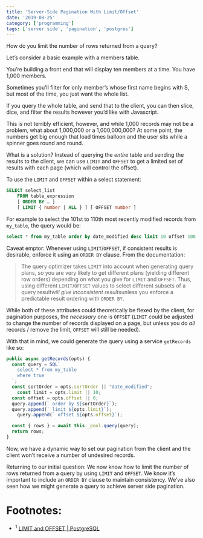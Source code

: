 ```yaml
---
title: 'Server-Side Pagination With Limit/Offset'
date: '2019-08-25'
category: ['programming']
tags: ['server side', 'pagination', 'postgres']
---
```


How do you limit the number of rows returned from a query?

Let’s consider a basic example with a members table.

You’re building a front end that will display ten members at a time. You have 1,000 members.

Sometimes you’ll filter for only member’s whose first name begins with S, but most of the time, you just want the whole list.

If you query the whole table, and send that to the client, you can then slice, dice, and filter the results however you’d like with Javascript.

This is not terribly efficient, however, and while 1,000 records may not be a problem, what about 1,000,000 or a 1,000,000,000? At some point, the numbers get big enough that load times balloon and the user sits while a spinner goes round and round.

What is a solution? Instead of querying the _entire_ table and sending the results to the client, we can use `LIMIT` and `OFFSET` to get a limited set of results with each page (which will control the offset).

To use the `LIMIT` and `OFFSET` within a select statement:

```sql
SELECT select_list
    FROM table_expression
    [ ORDER BY … ]
    [ LIMIT { number | ALL } ] [ OFFSET number ]
```

For example to select the 101st to 110th most recently modified records from `my_table`, the query would be:

```sql
select * from my_table order by date_modified desc limit 10 offset 100;
```

Caveat emptor: Whenever using `LIMIT`/`OFFSET`, if consistent results is desirable, enforce it using an `ORDER BY` clause. From the documentation:

> The query optimizer takes `LIMIT` into account when generating query plans, so you are very likely to get different plans (yielding different row orders) depending on what you give for `LIMIT` and `OFFSET`. Thus, using different `LIMIT`/`OFFSET` values to select different subsets of a query result*will give inconsistent results*unless you enforce a predictable result ordering with `ORDER BY`.

While both of these attributes could theoretically be flexed by the client, for pagination purposes, the _necessary_ one is `OFFSET` (`LIMIT` could be adjusted to change the number of records displayed on a page, but unless you do _all_ records / remove the limit, `OFFSET` will still be needed).

With that in mind, we could generate the query using a service `getRecords` like so:

```javascript
public async getRecords(opts) {
  const query = SQL`
    select * from my_table
    where true
  `;
  const sortOrder = opts.sortOrder || "date_modified";
	const limit = opts.limit || 10;
  const offset = opts.offset || 0;
  query.append(` order by ${sortOrder}`);
  query.append(` limit ${opts.limit}`);
	query.append(` offset ${opts.offset}`);

  const { rows } = await this._pool.query(query);
  return rows;
}
```

Now, we have a dynamic way to set our pagination from the client and the client won’t receive a number of undesired records.

Returning to our initial question: We now know how to limit the number of rows returned from a query by using `LIMIT` and `OFFSET`. We know it’s important to include an `ORDER BY` clause to maintain consistency. We’ve also seen how we might generate a query to achieve server side pagination.

# Footnotes:

- <sup>1</sup> [LIMIT and OFFSET | PostgreSQL](https://www.postgresql.org/docs/current/queries-limit.html)

